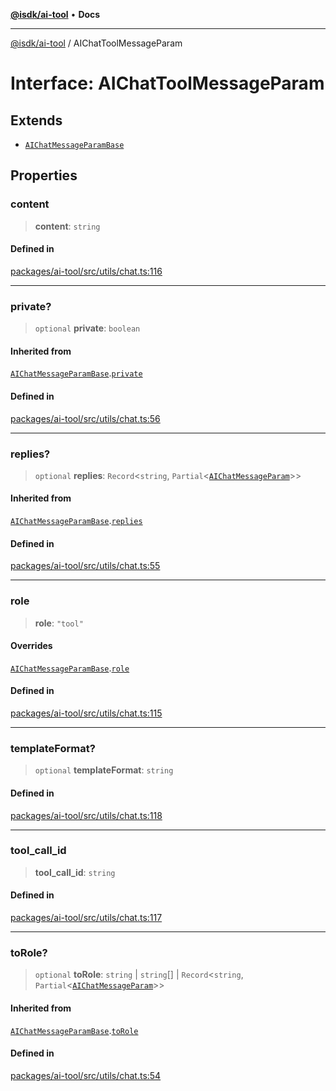[**@isdk/ai-tool**](../README.md) • **Docs**

***

[@isdk/ai-tool](../globals.md) / AIChatToolMessageParam

# Interface: AIChatToolMessageParam

## Extends

- [`AIChatMessageParamBase`](AIChatMessageParamBase.md)

## Properties

### content

> **content**: `string`

#### Defined in

[packages/ai-tool/src/utils/chat.ts:116](https://github.com/isdk/ai-tool.js/blob/b0813174e9b350ae47231f8e5f885150313123b0/src/utils/chat.ts#L116)

***

### private?

> `optional` **private**: `boolean`

#### Inherited from

[`AIChatMessageParamBase`](AIChatMessageParamBase.md).[`private`](AIChatMessageParamBase.md#private)

#### Defined in

[packages/ai-tool/src/utils/chat.ts:56](https://github.com/isdk/ai-tool.js/blob/b0813174e9b350ae47231f8e5f885150313123b0/src/utils/chat.ts#L56)

***

### replies?

> `optional` **replies**: `Record`\<`string`, `Partial`\<[`AIChatMessageParam`](../type-aliases/AIChatMessageParam.md)\>\>

#### Inherited from

[`AIChatMessageParamBase`](AIChatMessageParamBase.md).[`replies`](AIChatMessageParamBase.md#replies)

#### Defined in

[packages/ai-tool/src/utils/chat.ts:55](https://github.com/isdk/ai-tool.js/blob/b0813174e9b350ae47231f8e5f885150313123b0/src/utils/chat.ts#L55)

***

### role

> **role**: `"tool"`

#### Overrides

[`AIChatMessageParamBase`](AIChatMessageParamBase.md).[`role`](AIChatMessageParamBase.md#role)

#### Defined in

[packages/ai-tool/src/utils/chat.ts:115](https://github.com/isdk/ai-tool.js/blob/b0813174e9b350ae47231f8e5f885150313123b0/src/utils/chat.ts#L115)

***

### templateFormat?

> `optional` **templateFormat**: `string`

#### Defined in

[packages/ai-tool/src/utils/chat.ts:118](https://github.com/isdk/ai-tool.js/blob/b0813174e9b350ae47231f8e5f885150313123b0/src/utils/chat.ts#L118)

***

### tool\_call\_id

> **tool\_call\_id**: `string`

#### Defined in

[packages/ai-tool/src/utils/chat.ts:117](https://github.com/isdk/ai-tool.js/blob/b0813174e9b350ae47231f8e5f885150313123b0/src/utils/chat.ts#L117)

***

### toRole?

> `optional` **toRole**: `string` \| `string`[] \| `Record`\<`string`, `Partial`\<[`AIChatMessageParam`](../type-aliases/AIChatMessageParam.md)\>\>

#### Inherited from

[`AIChatMessageParamBase`](AIChatMessageParamBase.md).[`toRole`](AIChatMessageParamBase.md#torole)

#### Defined in

[packages/ai-tool/src/utils/chat.ts:54](https://github.com/isdk/ai-tool.js/blob/b0813174e9b350ae47231f8e5f885150313123b0/src/utils/chat.ts#L54)
